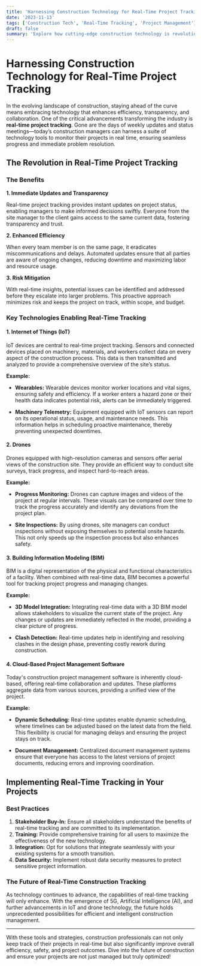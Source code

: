 ```yaml
---
title: 'Harnessing Construction Technology for Real-Time Project Tracking'
date: '2023-11-13'
tags: ['Construction Tech', 'Real-Time Tracking', 'Project Management']
draft: false
summary: 'Explore how cutting-edge construction technology is revolutionizing project tracking, enabling real-time updates, seamless communication, and enhanced efficiency.'
---
```


# Harnessing Construction Technology for Real-Time Project Tracking

In the evolving landscape of construction, staying ahead of the curve means embracing technology that enhances efficiency, transparency, and collaboration. One of the critical advancements transforming the industry is **real-time project tracking**. Gone are the days of weekly updates and status meetings—today’s construction managers can harness a suite of technology tools to monitor their projects in real time, ensuring seamless progress and immediate problem resolution.

## The Revolution in Real-Time Project Tracking

### The Benefits

**1. Immediate Updates and Transparency**

Real-time project tracking provides instant updates on project status, enabling managers to make informed decisions swiftly. Everyone from the site manager to the client gains access to the same current data, fostering transparency and trust.

**2. Enhanced Efficiency**

When every team member is on the same page, it eradicates miscommunications and delays. Automated updates ensure that all parties are aware of ongoing changes, reducing downtime and maximizing labor and resource usage.

**3. Risk Mitigation**

With real-time insights, potential issues can be identified and addressed before they escalate into larger problems. This proactive approach minimizes risk and keeps the project on track, within scope, and budget.

### Key Technologies Enabling Real-Time Tracking

#### 1. Internet of Things (IoT)

IoT devices are central to real-time project tracking. Sensors and connected devices placed on machinery, materials, and workers collect data on every aspect of the construction process. This data is then transmitted and analyzed to provide a comprehensive overview of the site’s status.

**Example:**

- **Wearables:** Wearable devices monitor worker locations and vital signs, ensuring safety and efficiency. If a worker enters a hazard zone or their health data indicates potential risk, alerts can be immediately triggered.

- **Machinery Telemetry:** Equipment equipped with IoT sensors can report on its operational status, usage, and maintenance needs. This information helps in scheduling proactive maintenance, thereby preventing unexpected downtimes.

#### 2. Drones

Drones equipped with high-resolution cameras and sensors offer aerial views of the construction site. They provide an efficient way to conduct site surveys, track progress, and inspect hard-to-reach areas.

**Example:**

- **Progress Monitoring:** Drones can capture images and videos of the project at regular intervals. These visuals can be compared over time to track the progress accurately and identify any deviations from the project plan.

- **Site Inspections:** By using drones, site managers can conduct inspections without exposing themselves to potential onsite hazards. This not only speeds up the inspection process but also enhances safety.

#### 3. Building Information Modeling (BIM)

BIM is a digital representation of the physical and functional characteristics of a facility. When combined with real-time data, BIM becomes a powerful tool for tracking project progress and managing changes.

**Example:**

- **3D Model Integration:** Integrating real-time data with a 3D BIM model allows stakeholders to visualize the current state of the project. Any changes or updates are immediately reflected in the model, providing a clear picture of progress.

- **Clash Detection:** Real-time updates help in identifying and resolving clashes in the design phase, preventing costly rework during construction.

#### 4. Cloud-Based Project Management Software

Today's construction project management software is inherently cloud-based, offering real-time collaboration and updates. These platforms aggregate data from various sources, providing a unified view of the project.

**Example:**

- **Dynamic Scheduling:** Real-time updates enable dynamic scheduling, where timelines can be adjusted based on the latest data from the field. This flexibility is crucial for managing delays and ensuring the project stays on track.

- **Document Management:** Centralized document management systems ensure that everyone has access to the latest versions of project documents, reducing errors and improving coordination.

## Implementing Real-Time Tracking in Your Projects

### Best Practices

1. **Stakeholder Buy-In:** Ensure all stakeholders understand the benefits of real-time tracking and are committed to its implementation.
2. **Training:** Provide comprehensive training for all users to maximize the effectiveness of the new technology.
3. **Integration:** Opt for solutions that integrate seamlessly with your existing systems for a smooth transition.
4. **Data Security:** Implement robust data security measures to protect sensitive project information.

### The Future of Real-Time Construction Tracking

As technology continues to advance, the capabilities of real-time tracking will only enhance. With the emergence of 5G, Artificial Intelligence (AI), and further advancements in IoT and drone technology, the future holds unprecedented possibilities for efficient and intelligent construction management.

---

With these tools and strategies, construction professionals can not only keep track of their projects in real-time but also significantly improve overall efficiency, safety, and project outcomes. Dive into the future of construction and ensure your projects are not just managed but truly optimized!